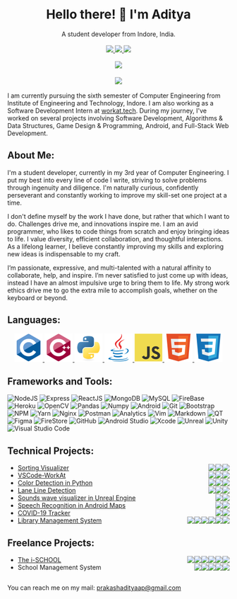 <h1 align='center'>
  Hello there! 👋 I'm Aditya
</h1>

<p align='center'>
  A student developer from Indore, India.
  <br>
  <br>
  <a href="https://www.linkedin.com/in/aditya-prakash-83835a188/">
    <img src="https://img.shields.io/badge/linkedin-%230077B5.svg?&style=for-the-badge&logo=linkedin&logoColor=white" />
  </a>
  <a href="https://stackoverflow.com/users/12034477/aditya-prakash/">
    <img src="https://img.shields.io/badge/Stack_Overflow-FE7A16?style=for-the-badge&logo=stack-overflow&logoColor=white" />
  </a>
  <a href="https://adityaprakash.tech">
    <img src="https://img.shields.io/badge/Portfolio-00BB00?style=for-the-badge"/>
  </a>
  <br>
  <br>
  <a href="https://adityaprakash.tech/" target="_blank">
    <img src="https://user-images.githubusercontent.com/55011564/126927559-9439eb02-0381-4b85-b851-0d21f63009b2.png">
  </a>
<!--   <img src="https://github-readme-stats.vercel.app/api?username=adityaprakash-26&show_icons=true&count_private=true&theme=dark" height="175">
  <img src="https://github-readme-stats.vercel.app/api/top-langs/?username=adityaprakash-26&layout=compact&theme=dark&hide=css,html" height = "175"> -->
   <br>
   <br>
  <img src="https://komarev.com/ghpvc/?username=AdityaPrakash-26&color=green&label=+Developers+Inspired"/>
</p>

I am currently pursuing the sixth semester of Computer Engineering from Institute of Engineering and Technology, Indore. I am also working as a Software Development Intern at <a href = "https://workat.tech" target ="_blank">workat.tech</a>.
During my journey, I've worked on several projects involving Software Development, Algorithms & Data Structures, Game Design & Programming, Android, and Full-Stack Web Development.

## About Me:
I'm a student developer, currently in my 3rd year of Computer Engineering. I put my best into every line of code I write, striving to solve problems through ingenuity and diligence. I'm naturally curious, confidently perseverant and constantly working to improve my skill-set one project at a time. 

I don't define myself by the work I have done, but rather that which I want to do. Challenges drive me, and innovations inspire me. I am an avid programmer, who likes to code things from scratch and enjoy bringing ideas to life. I value diversity, efficient collaboration, and thoughtful interactions. As a lifelong learner, I believe constantly improving my skills and exploring new ideas is indispensable to my craft.

I’m passionate, expressive, and multi-talented with a natural affinity to collaborate, help, and inspire. I’m never satisfied to just come up with ideas, instead I have an almost impulsive urge to bring them to life. My strong work ethics drive me to go the extra mile to accomplish goals, whether on the keyboard or beyond.

<!-- ## My skills include:
- Data Structures and Algorithms
- Problem Solving
- Android Development
- Game Programming
- Full-stack Web Development
- Python Programming

Additionally, I am also an active competitive programmer, who regularly participates in programming competitions on CodeChef(Rated: 1818) and Hackerrank (6 stars in C++). In my second semester, I achieved 34th rank in an intra-college programming competition which was attended by students of all disciplines and years. -->

<!-- ## Languages and Frameworks:
![C](https://img.shields.io/badge/C-27338e?style=for-the-badge&logo=c&logoColor=white)
![C++](https://img.shields.io/badge/C++-649ad2?style=for-the-badge&logo=c%2B%2B&logoColor=white)
![Java](https://img.shields.io/badge/-Java-important?style=for-the-badge&logo=Java&logoColor=white)
![Python](https://img.shields.io/badge/Python-3776AB?style=for-the-badge&logo=Python&logoColor=white)
![Express](https://img.shields.io/badge/-Express-success?style=for-the-badge&logo=Express&logoColor=white)
![NodeJS](https://img.shields.io/badge/Node.js-ffffff?style=for-the-badge&logo=Node.js&logoColor=fffff)
![JavaScript](https://img.shields.io/badge/Javascript-ffd700?style=for-the-badge&logo=Javascript&logoColor=white)
![OpenCV](https://img.shields.io/badge/OpenCV-27338e?style=for-the-badge&logo=OpenCV&logoColor=white)
![Pandas](https://img.shields.io/badge/Pandas-150458?style=for-the-badge&logo=Pandas&logoColor=white) -->

## Languages:
<p align="center">
  <a href="https://en.cppreference.com/w/c" target="_blank">
    <img src="https://raw.githubusercontent.com/devicons/devicon/master/icons/c/c-original.svg" alt="c" width="64" height="64"/> 
  </a> 
  <a href="https://en.cppreference.com/w/cpp" target="_blank">
    <img src="https://raw.githubusercontent.com/devicons/devicon/master/icons/cplusplus/cplusplus-original.svg" alt="cplusplus" width="64" height="64"/> 
  </a>
  <a href="https://www.python.org/" target="_blank">
    <img src="https://raw.githubusercontent.com/devicons/devicon/master/icons/python/python-original.svg" alt="Python" width="64" height="64"/> 
  </a>
  <a href="https://www.java.com/en/" target="_blank">
    <img src="https://raw.githubusercontent.com/devicons/devicon/master/icons/java/java-original.svg" alt="Java" width="64" height="64"/> 
  </a>
  <a href="https://developer.mozilla.org/en-US/docs/Web/JavaScript" target="_blank">
    <img src="https://raw.githubusercontent.com/devicons/devicon/master/icons/javascript/javascript-original.svg" alt="JavaScript" width="64" height="64"/> 
  </a>
  <a href="https://developer.mozilla.org/en-US/docs/Web/HTML" target="_blank">
    <img src="https://raw.githubusercontent.com/devicons/devicon/master/icons/html5/html5-original.svg" alt="html5" width="64" height="64"/> 
  </a>
  <a href="https://developer.mozilla.org/en-US/docs/Web/CSS" target="_blank">
    <img src="https://raw.githubusercontent.com/devicons/devicon/master/icons/css3/css3-original.svg" alt="css5" width="64" height="64"/> 
  </a>
  
</p>

## Frameworks and Tools:

![NodeJS](https://img.shields.io/badge/Node.js-ffffff?style=for-the-badge&logo=Node.js&logoColor=fffff)
![Express](https://img.shields.io/badge/express.js-%23404d59.svg?style=for-the-badge&logo=express&logoColor=%2361DAFB)
![ReactJS](https://img.shields.io/badge/React-20232A?style=for-the-badge&logo=react&logoColor=61DAFB)
![MongoDB](https://img.shields.io/badge/MongoDB-%234ea94b.svg?style=for-the-badge&logo=mongodb&logoColor=white)
![MySQL](https://img.shields.io/badge/mysql-%2300f.svg?style=for-the-badge&logo=mysql&logoColor=white)
![FireBase](https://img.shields.io/badge/firebase-000000.svg?style=for-the-badge&logo=firebase)
![Heroku](https://img.shields.io/badge/heroku-%23430098.svg?style=for-the-badge&logo=heroku&logoColor=white)
![OpenCV](https://img.shields.io/badge/OpenCV-27338e?style=for-the-badge&logo=OpenCV&logoColor=white)
![Pandas](https://img.shields.io/badge/Pandas-150458?style=for-the-badge&logo=Pandas&logoColor=white)
![Numpy](https://img.shields.io/badge/Numpy-777BB4?style=for-the-badge&logo=numpy&logoColor=white)
![Android](https://img.shields.io/badge/Android-3DDC84?style=for-the-badge&logo=android&logoColor=white)
![Git](https://img.shields.io/badge/git-%23F05033.svg?style=for-the-badge&logo=git&logoColor=white)
![Bootstrap](https://img.shields.io/badge/bootstrap-%23563D7C.svg?style=for-the-badge&logo=bootstrap&logoColor=white)
![NPM](https://img.shields.io/badge/npm-CB3837?style=for-the-badge&logo=npm&logoColor=white)
![Yarn](https://img.shields.io/badge/Yarn-2C8EBB?style=for-the-badge&logo=yarn&logoColor=white)
![Nginx](https://img.shields.io/badge/Nginx-009639?style=for-the-badge&logo=nginx&logoColor=white)
![Postman](https://img.shields.io/badge/Postman-FF6C37?style=for-the-badge&logo=Postman&logoColor=white)
![Analytics](https://img.shields.io/badge/Google%20Analytics-E37400?style=for-the-badge&logo=google%20analytics&logoColor=white)
![Vim](https://img.shields.io/badge/VIM-%2311AB00.svg?&style=for-the-badge&logo=vim&logoColor=white)
![Markdown](https://img.shields.io/badge/Markdown-000000?style=for-the-badge&logo=markdown&logoColor=white)
![QT](https://img.shields.io/badge/Qt-41CD52?style=for-the-badge&logo=qt&logoColor=white)
![Figma](https://img.shields.io/badge/Figma-F24E1E?style=for-the-badge&logo=figma&logoColor=white)
![FireStore](https://img.shields.io/badge/firestore-000000.svg?style=for-the-badge&logo=firebase)
![GitHub](https://img.shields.io/badge/GitHub-181717?style=for-the-badge&logo=github)
![Android Studio](https://img.shields.io/badge/Android_Studio-3DDC84?style=for-the-badge&logo=Android-Studio&logoColor=ffffff)
![Xcode](https://img.shields.io/badge/Xcode-007ACC?style=for-the-badge&logo=Xcode&logoColor=white)
![Unreal](https://img.shields.io/badge/Unreal_Engine_4-181717?style=for-the-badge&logo=Unreal-Engine&logoColor=white)
![Unity](https://img.shields.io/badge/Unity_3D-202020?style=for-the-badge&logo=Unity&logoColor=white)
![Visual Studio Code](https://img.shields.io/badge/Visual_Studio_Code-007ACC?style=for-the-badge&logo=Visual-Studio-Code&logoColor=white)


## Technical Projects:
- [Sorting Visualizer](https://github.com/AdityaPrakash-26/Sorting-Visualizer) <img align='right' src="https://img.shields.io/badge/HTML5-E34F26?style&logo=html5&logoColor=white"> <img align='right' src="https://img.shields.io/badge/CSS3-1572B6?style&logo=css3&logoColor=white"> <img align='right' src="https://img.shields.io/badge/Javascript-ffd700?style&logo=Javascript&logoColor=white">
- [VSCode-WorkAt](https://github.com/AdityaPrakash-26/VSCode-WorkAt) <img align='right' src="https://img.shields.io/badge/Javascript-ffd700?style&logo=Javascript&logoColor=white"> <img align='right' src="https://img.shields.io/badge/Axios-39a173?style&logo=Axios&logoColor=black"> <img align='right' src="https://img.shields.io/badge/Visual_Studio_Code_API-0078D4?style&logo=visual%20studio%20code&logoColor=white"> 
- [Color Detection in Python](https://github.com/AdityaPrakash-26/ColorDetectionProject) <img align='right' src="https://img.shields.io/badge/Pandas-150458?style&logo=Pandas&logoColor=white"> <img align='right' src="https://img.shields.io/badge/OpenCV-27338e?style&logo=OpenCV&logoColor=white"> <img align='right' src="https://img.shields.io/badge/Python-3776AB?style&logo=Python&logoColor=white">  
- [Lane Line Detection](https://github.com/AdityaPrakash-26/Lane-Detection)<img align='right' src="https://img.shields.io/badge/Numpy-777BB4?style&logo=numpy&logoColor=white"><img align='right' src="https://img.shields.io/badge/OpenCV-27338e?style&logo=OpenCV&logoColor=white"> <img align='right' src="https://img.shields.io/badge/Python-3776AB?style&logo=Python&logoColor=white">
- [Sounds wave visualizer in Unreal Engine](https://github.com/AdityaPrakash-26/SoundWaveVisualizer) <img align='right' src="https://img.shields.io/badge/Unreal-181717?style&logo=Unreal-Engine&logoColor=white"> <img align='right' src="https://img.shields.io/badge/C++-649ad2?style&logo=c%2B%2B&logoColor=white">
- [Speech Recognition in Android Maps](https://github.com/AdityaPrakash-26/Speech-Recognition-Project)<img align='right' src="https://img.shields.io/badge/Android_Studio-3DDC84?style&logo=Android-Studio&logoColor=ffffff"><img align='right' src="https://img.shields.io/badge/-Java-important?style&logo=Java&logoColor=white">
- [COVID-19 Tracker](https://github.com/AdityaPrakash-26/covid-19-tracker)<img align='right' src="https://img.shields.io/badge/Beautiful_Soup_4-E31231"><img align='right' src="https://img.shields.io/badge/Python-3776AB?style&logo=python&logoColor=white">
- [Library Management System](https://github.com/AdityaPrakash-26/Library-Management-System) <img align='right' src="https://img.shields.io/badge/Node.js-ffffff?style&logo=Node.js&logoColor=fffff"> <img align='right' src="https://img.shields.io/badge/express.js-%23404d59.svg?style&logo=express&logoColor=%2361DAFB"> <img align='right' src="https://img.shields.io/badge/MongoDB-%234ea94b.svg?logo=mongodb&logoColor=white"> <img align='right' src="https://img.shields.io/badge/HTML5-E34F26?style&logo=html5&logoColor=white"> <img align='right' src="https://img.shields.io/badge/CSS3-1572B6?style&logo=css3&logoColor=white"> <img align='right' src="https://img.shields.io/badge/Javascript-ffd700?style&logo=Javascript&logoColor=white"> 

## Freelance Projects:
- [The i-SCHOOL](https://theischool.com/) <img align='right' src="https://img.shields.io/badge/Node.js-ffffff?style&logo=Node.js&logoColor=fffff"> <img align='right' src="https://img.shields.io/badge/express.js-%23404d59.svg?style&logo=express&logoColor=%2361DAFB"> <img align='right' src="https://img.shields.io/badge/Bootstrap-563D7C?style&logo=bootstrap&logoColor=white"> <img align='right' src="https://img.shields.io/badge/HTML5-E34F26?style&logo=html5&logoColor=white"> <img align='right' src="https://img.shields.io/badge/CSS3-1572B6?style&logo=css3&logoColor=white"> <img align='right' src="https://img.shields.io/badge/Javascript-ffd700?style&logo=Javascript&logoColor=white"> 
- School Management System <img align='right' src="https://img.shields.io/badge/-Java-important?style&logo=Java&logoColor=white"> <img align='right' src="https://img.shields.io/badge/Android-3DDC84?style&logo=android&logoColor=white"> <img align='right' src="https://img.shields.io/badge/Firebase-000000.svg?style&logo=firebase"> <img align='right' src="https://img.shields.io/badge/Firestore-000000.svg?style&logo=firebase"> <img align='right' src="https://img.shields.io/badge/Figma-F24E1E?style&logo=figma&logoColor=white"> 
<!-- 
## Workspace:
![iMac](https://img.shields.io/badge/Apple-iMac_2015-999999?style=for-the-badge&logo=apple&logoColor=white)
![Processor](https://img.shields.io/badge/Intel-Core_i5_6th-0071C5?style=for-the-badge&logo=intel&logoColor=white)
![RAM](https://img.shields.io/badge/RAM-8GB-%230071C5.svg?&style=for-the-badge&logoColor=white)
![GPU](https://img.shields.io/badge/AMD-Radeon_R9_M395-ED1C24?style=for-the-badge&logo=amd&logoColor=white) -->


##
You can reach me on my mail: prakashadityaap@gmail.com
